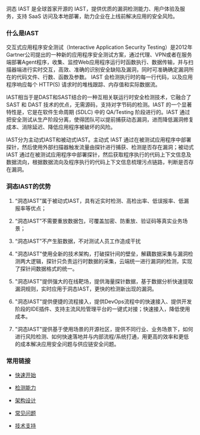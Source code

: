 洞态 IAST 是全球首家开源的 IAST，提供优质的漏洞检测能力、用户体验及服务，支持 SaaS 访问及本地部署，助力企业在上线前解决应用的安全风险。

### 什么是IAST

交互式应用程序安全测试（Interactive Application Security Testing）是2012年Gartner公司提出的一种新的应用程序安全测试方案，通过代理、VPN或者在服务端部署Agent程序，收集、监控Web应用程序运行时函数执行、数据传输，并与扫描器端进行实时交互，高效、准确的识别安全缺陷及漏洞，同时可准确确定漏洞所在的代码文件、行数、函数及参数。 IAST 会检测执行时的每一行代码，以及应用程序响应每个 HTTP(S) 请求时的堆栈跟踪、内存值和实际数据流。

IAST相当于是DAST和SAST结合的一种互相关联运行时安全检测技术，它融合了 SAST 和 DAST 技术的优点，无需源码，支持对字节码的检测。IAST 的一个显著特性是，它是在软件生命周期 (SDLC) 中的 QA/Testing 阶段进行的。IAST 通过把安全测试从生产阶段分离，使得团队可以提前捕获动态漏洞，进而降低漏洞修复成本、消除延迟、降低应用程序被破坏的风险。

IAST分为主动式IAST和被动式IAST。主动式 IAST 通过在被测试应用程序中部署探针，然后使用外部扫描器触发流量由探针进行捕获、检测是否存在漏洞；被动式 IAST 通过在被测试应用程序中部署探针，然后获取程序执行的代码上下文信息及数据流向，根据数据流向及程序执行的代码上下文信息梳理污点链路，判断是否存在漏洞。

### 洞态IAST的优势

1. “洞态IAST”属于被动式IAST，具有近实时检测、高检出率、低误报率、低漏报率等优点；

2. “洞态IAST”不需要重放数据包，可覆盖加密、防重放、验证码等真实业务场景；

3. “洞态IAST”不产生脏数据，不对测试人员工作造成干扰

4. "洞态IAST"使用全新的技术架构，打破探针间的壁垒，解藕数据采集与漏洞检测两大逻辑，探针只负责运行时数据的采集，云端统一进行漏洞的检测，实现了探针间数据格式的统一。

5. "洞态IAST"提供强大的在线靶场，提供海量探针数据，基于数据分析快速提取漏洞规则，实时应用于洞态IAST，更快的检测新出现的漏洞。

6. "洞态IAST"提供便捷的流程接入，提供DevOps流程中的快速接入、提供开发阶段的IDE插件、支持主流风险管理平台的一键式对接；快速接入，降低使用成本。

7. "洞态IAST"提供基于使用场景的开源社区，提供不同行业、业务场景下，如何进行风险检测、如何快速落地并与内部流程/系统打通，用更高的效率和更低的成本解决应用安全问题与供应链安全问题。

### 常用链接

- [快速开始](quickstart.md)

- [检测能力](detects.md)

- [架构设计](../deploy/intro.md)

- [常见问题](../qa.md)

- [技术支持](../aboutus/support.md)

